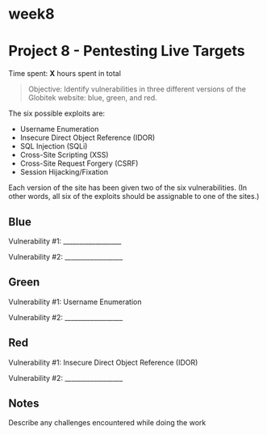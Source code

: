 # week8
# Project 8 - Pentesting Live Targets

Time spent: **X** hours spent in total

> Objective: Identify vulnerabilities in three different versions of the Globitek website: blue, green, and red.

The six possible exploits are:
* Username Enumeration
* Insecure Direct Object Reference (IDOR)
* SQL Injection (SQLi)
* Cross-Site Scripting (XSS)
* Cross-Site Request Forgery (CSRF)
* Session Hijacking/Fixation

Each version of the site has been given two of the six vulnerabilities. (In other words, all six of the exploits should be assignable to one of the sites.)

## Blue

Vulnerability #1: __________________

Vulnerability #2: __________________


## Green

Vulnerability #1: Username Enumeration

Vulnerability #2: __________________


## Red

Vulnerability #1: Insecure Direct Object Reference (IDOR)

Vulnerability #2: __________________


## Notes

Describe any challenges encountered while doing the work
